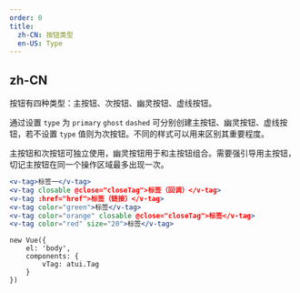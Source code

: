 ```yaml
---
order: 0
title:
  zh-CN: 按钮类型
  en-US: Type
---
```


## zh-CN

按钮有四种类型：主按钮、次按钮、幽灵按钮、虚线按钮。

通过设置 `type` 为 `primary` `ghost` `dashed` 可分别创建主按钮、幽灵按钮、虚线按钮，若不设置 `type` 值则为次按钮。不同的样式可以用来区别其重要程度。

主按钮和次按钮可独立使用，幽灵按钮用于和主按钮组合。需要强引导用主按钮，切记主按钮在同一个操作区域最多出现一次。




````jsx
<v-tag>标签一</v-tag>
<v-tag closable @close="closeTag">标签（回调）</v-tag>
<v-tag :href="href">标签（链接）</v-tag>
<v-tag color="green">标签</v-tag>
<v-tag color="orange" closable @close="closeTag">标签</v-tag>
<v-tag color="red" size="20">标签</v-tag>
````

````vue-script
new Vue({
    el: 'body',
    components: {
        vTag: atui.Tag
    }
})
````